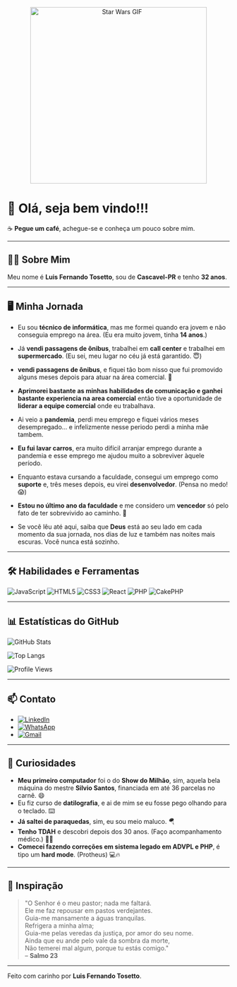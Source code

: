 
<p align="center">
  <img src="https://media2.giphy.com/media/v1.Y2lkPTc5MGI3NjExb25xemR5cGM3MXA3Z3V3NTJhNzlsaDhraGpkamJsZWxoMHBodWYzYiZlcD12MV9pbnRlcm5hbF9naWZfYnlfaWQmY3Q9Zw/3ornk57KwDXf81rjWM/giphy.gif" alt="Star Wars GIF" width="400">
</p>

# 👋 Olá, seja bem vindo!!!

☕ **Pegue um café**, achegue-se e conheça um pouco sobre mim.

---

## 🧑‍💻 Sobre Mim

Meu nome é **Luis Fernando Tosetto**, sou de **Cascavel-PR** e tenho **32 anos**.

---

## 🖥️ Minha Jornada
  
- Eu sou **técnico de informática**, mas me formei quando era jovem e não conseguia emprego na área. (Eu era muito jovem, tinha **14 anos**.)

- Já **vendi passagens de ônibus**, trabalhei em **call center** e trabalhei em **supermercado**. (Eu sei, meu lugar no céu já está garantido. 😇)

- **vendi passagens de ônibus**, e fiquei tão bom nisso que fui promovido alguns meses depois para atuar na área comercial. 🚀

- **Aprimorei bastante as minhas habilidades de comunicação e ganhei bastante experiencia na area comercial** então tive a oportunidade de **liderar a equipe comercial** onde eu trabalhava.

- Ai veio a **pandemia**, perdi meu emprego e fiquei vários meses desempregado... e infelizmente nesse periodo perdi a minha mãe tambem. 

- **Eu fui lavar carros**, era muito difícil arranjar emprego durante a pandemia e esse emprego me ajudou muito a sobreviver àquele período.

- Enquanto estava cursando a faculdade, consegui um emprego como **suporte** e, três meses depois, eu virei **desenvolvedor**. (Pensa no medo! 😱)

- **Estou no último ano da faculdade** e me considero um **vencedor** só pelo fato de ter sobrevivido ao caminho. 💪

- Se você lêu até aqui, saiba que **Deus** está ao seu lado em cada momento da sua jornada, nos dias de luz e também nas noites mais escuras. Você nunca está sozinho.

---

## 🛠️ Habilidades e Ferramentas

![JavaScript](https://img.shields.io/badge/JavaScript-F7DF1E?style=for-the-badge&logo=javascript&logoColor=black)
![HTML5](https://img.shields.io/badge/HTML5-E34F26?style=for-the-badge&logo=html5&logoColor=white)
![CSS3](https://img.shields.io/badge/CSS3-1572B6?style=for-the-badge&logo=css3&logoColor=white)
![React](https://img.shields.io/badge/React-20232A?style=for-the-badge&logo=react&logoColor=61DAFB)
![PHP](https://img.shields.io/badge/PHP-777BB4?style=for-the-badge&logo=php&logoColor=white)
![CakePHP](https://img.shields.io/badge/CakePHP-D33C44?style=for-the-badge&logo=cakephp&logoColor=white)

---

## 📊 Estatísticas do GitHub

![GitHub Stats](https://github-readme-stats.vercel.app/api?username=toz3tto&show_icons=true&theme=radical)

![Top Langs](https://github-readme-stats.vercel.app/api/top-langs/?username=toz3tto&layout=compact&theme=radical)

![Profile Views](https://komarev.com/ghpvc/?username=toz3tto&color=blue&style=flat-square)

---

## 📫 Contato

- [![LinkedIn](https://img.shields.io/badge/LinkedIn-0077B5?style=for-the-badge&logo=linkedin&logoColor=white)](https://www.linkedin.com/in/luis-fernando-tosetto-3433291b9)
- [![WhatsApp](https://img.shields.io/badge/WhatsApp-25D366?style=for-the-badge&logo=whatsapp&logoColor=white)](https://wa.me/5545999462368)
- [![Gmail](https://img.shields.io/badge/Gmail-D14836?style=for-the-badge&logo=gmail&logoColor=white)](mailto:luisftosetto@gmail.com)

---

## 🎯 Curiosidades

- **Meu primeiro computador** foi o do **Show do Milhão**, sim, aquela bela máquina do mestre **Silvio Santos**, financiada em até 36 parcelas no carnê. 😄
- Eu fiz curso de **datilografia**, e ai de mim se eu fosse pego olhando para o teclado. ⌨️
- **Já saltei de paraquedas**, sim, eu sou meio maluco. 🪂  
- **Tenho TDAH** e descobri depois dos 30 anos. (Faço acompanhamento médico.) 🧠💊  
- **Comecei fazendo correções em sistema legado em ADVPL e PHP**, é tipo um **hard mode**. (Protheus) 💻🔥

---

## 🌟 Inspiração

> "O Senhor é o meu pastor; nada me faltará.  
> Ele me faz repousar em pastos verdejantes.  
> Guia-me mansamente a águas tranquilas.  
> Refrigera a minha alma;  
> Guia-me pelas veredas da justiça, por amor do seu nome.  
> Ainda que eu ande pelo vale da sombra da morte,  
> Não temerei mal algum, porque tu estás comigo."  
> – **Salmo 23**

---

Feito com carinho por **Luis Fernando Tosetto**.
